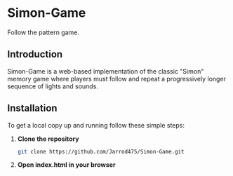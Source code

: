 # Simon-Game

Follow the pattern game.

## Introduction
Simon-Game is a web-based implementation of the classic "Simon" memory game where players must follow and repeat a progressively longer sequence of lights and sounds.

## Installation
To get a local copy up and running follow these simple steps:

1. **Clone the repository**
   ```sh
   git clone https://github.com/Jarrod475/Simon-Game.git

2. **Open index.html in your browser**
